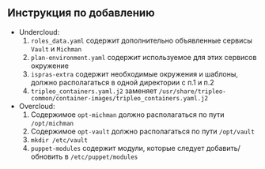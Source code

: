 Инструкция по добавлению
------------------------
- Undercloud:
    1) `roles_data.yaml` содержит дополнительно объявленные сервисы `Vault` и `Michman`
    2) `plan-environment.yaml` содержит используемое для этих сервисов окружение
    3) `ispras-extra` содержит необходимые окружения и шаблоны, должно располагаться в одной директории с п.1 и п.2
    4) `tripleo_containers.yaml.j2` заменяет `/usr/share/tripleo-common/container-images/tripleo_containers.yaml.j2`
- Overcloud:
    1) Содержимое `opt-michman` должно располагаться по пути `/opt/michman`
    2) Содержимое `opt-vault` должно располагаться по пути `/opt/vault`
    3) `mkdir /etc/vault`
    4) `puppet-modules` содержит модули, которые следует добавить/обновить в `/etc/puppet/modules`
